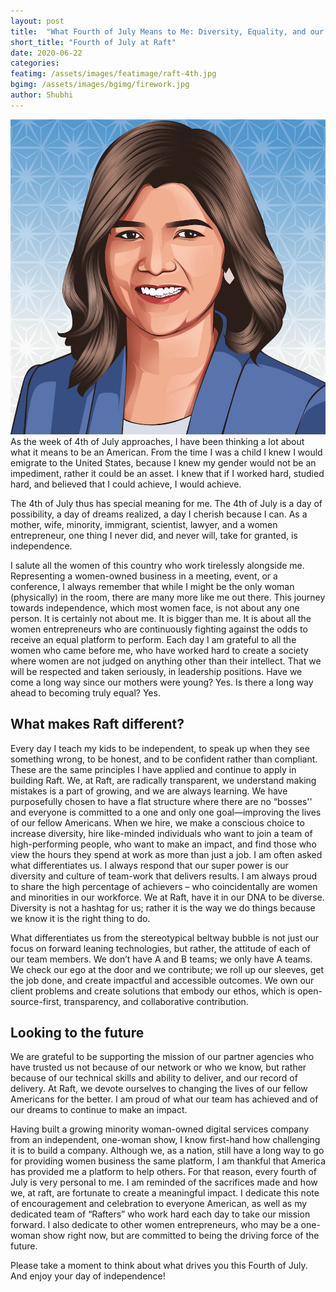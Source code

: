 ```yaml
---
layout: post
title:  "What Fourth of July Means to Me: Diversity, Equality, and our Mission at Raft"
short_title: "Fourth of July at Raft"
date: 2020-06-22
categories:
featimg: /assets/images/featimage/raft-4th.jpg
bgimg: /assets/images/bgimg/firework.jpg
author: Shubhi
---
```


<img class='float-img-right' src="/assets/profiles/Shubhi.jpg"  alt="Shubhi M">
As the week of 4th of July approaches, I have been thinking a lot about what it means to be an American. From the time I was a child I knew I would emigrate to the United States, because I knew my gender would not be an impediment, rather it could be an asset.  I knew that if I worked hard, studied hard, and believed that I could achieve, I would achieve. 

The 4th of July thus has special meaning for me. The 4th of July is a day of possibility, a day of dreams realized, a day I cherish because I can. As a mother, wife, minority, immigrant, scientist, lawyer, and a women entrepreneur, one thing I never did, and never will, take for granted, is independence. 

I salute all the women of this country who work tirelessly alongside me.  Representing a women-owned business in a meeting, event, or a conference, I always remember that while I might be the only woman (physically) in the room, there are many more like me out there. This journey towards independence, which most women face, is not about any one person.  It is certainly not about me. It is bigger than me. It is about all the women entrepreneurs who are continuously fighting against the odds to receive an equal platform to perform. Each day I am grateful to all the women who came before me, who have worked hard to create a society where women are not judged on anything other than their intellect.  That we will be respected and taken seriously, in leadership positions. Have we come a long way since our mothers were young? Yes. Is there a long way ahead to becoming truly equal? Yes.      

## What makes Raft different?

Every day I teach my kids to be independent, to speak up when they see something wrong, to be honest, and to be confident rather than compliant. These are the same principles I have applied and continue to apply in building Raft. We, at Raft, are radically transparent, we understand making mistakes is a part of growing, and we are always learning. We have purposefully chosen to have a flat structure where there are no “bosses'' and everyone is committed to a one and only one goal—improving the lives of our fellow Americans. When we hire, we make a conscious choice to increase diversity, hire like-minded individuals who want to join a team of high-performing people, who want to make an impact, and find those who view the hours they spend at work as more than just a job. I am often asked what differentiates us. I always respond that our super power is our diversity and culture of team-work that delivers results. I am always proud to share the high percentage of achievers – who coincidentally are women and minorities in our workforce. We at Raft, have it in our DNA to be diverse. Diversity is not a hashtag for us; rather it is the way we do things because we know it is the right thing to do.   

What differentiates us from the stereotypical beltway bubble is not just our focus on forward leaning technologies, but rather, the attitude of each of our team members. We don’t have A and B teams; we only have A teams. We check our ego at the door and we contribute; we roll up our sleeves, get the job done, and create impactful and accessible outcomes. We own our client problems and create solutions that embody our ethos, which is open-source-first, transparency, and collaborative contribution.   

## Looking to the future

We are grateful to be supporting the mission of our partner agencies who have trusted us not because of our network or who we know, but rather because of our technical skills and ability to deliver, and our record of delivery. At Raft, we devote ourselves to changing the lives of our fellow Americans for the better. I am proud of what our team has achieved and of our dreams to continue to make an impact.   

Having built a growing minority woman-owned digital services company from an independent, one-woman show, I know first-hand how challenging it is to build a company. Although we, as a nation, still have a long way to go for providing women business the same platform, I am thankful that America has provided me a platform to help others. For that reason, every fourth of July is very personal to me. I am reminded of the sacrifices made and how we, at raft, are fortunate to create a meaningful impact. I dedicate this note of encouragement and celebration to everyone American, as well as my dedicated team of “Rafters” who work hard each day to take our mission forward. I also dedicate to other women entrepreneurs, who may be a one-woman show right now, but are committed to being the driving force of the future.  

Please take a moment to think about what drives you this Fourth of July. And enjoy your day of independence! 
